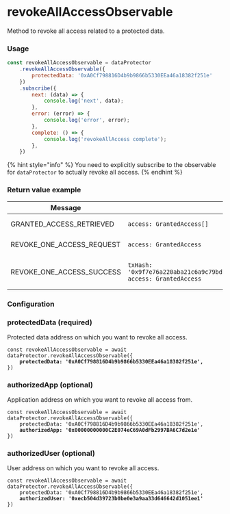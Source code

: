 # revokeAllAccessObservable

Method to revoke all access related to a protected data.

### Usage

```javascript
const revokeAllAccessObservable = dataProtector
    .revokeAllAccessObservable({
        protectedData: '0xA0Cf798816D4b9b9866b5330EEa46a18382f251e'
    })
    .subscribe({
        next: (data) => {
            console.log('next', data);
        },
        error: (error) => {
            console.log('error', error);
        },
        complete: () => {
            console.log('revokeAllAccess complete');
        },
    })
```

{% hint style="info" %}
You need to explicitly subscribe to the observable for `dataProtector` to actually revoke all access.
{% endhint %}

### Return value example

<table><thead><tr><th width="310">Message</th><th>Return value</th></tr></thead><tbody><tr><td>GRANTED_ACCESS_RETRIEVED</td><td><pre class="language-javascript"><code class="lang-javascript">access: GrantedAccess[]
</code></pre></td></tr><tr><td>REVOKE_ONE_ACCESS_REQUEST</td><td><pre class="language-javascript"><code class="lang-javascript">access: GrantedAccess
</code></pre></td></tr><tr><td>REVOKE_ONE_ACCESS_SUCCESS</td><td><pre class="language-javascript"><code class="lang-javascript">txHash: '0x9f7e76a220aba21c6a9c79bd1680eaf33b10afc2127593fd7e9a9e2b03c2c9fd',
access: GrantedAccess
</code></pre></td></tr></tbody></table>

### Configuration

### protectedData (required)

Protected data address on which you want to revoke all access.

<pre class="language-javascript"><code class="lang-javascript">const revokeAllAccessObservable = await dataProtector.revokeAllAccessObservable({
<strong>    protectedData: '0xA0Cf798816D4b9b9866b5330EEa46a18382f251e',
</strong>})
</code></pre>

### authorizedApp (optional)

Application address on which you want to revoke all access from.

<pre class="language-javascript"><code class="lang-javascript">const revokeAllAccessObservable = await dataProtector.revokeAllAccessObservable({
    protectedData: '0xA0Cf798816D4b9b9866b5330EEa46a18382f251e',
<strong>    authorizedApp: '0x00000000000C2E074eC69A0dFb2997BA6C7d2e1e'
</strong>})
</code></pre>

### authorizedUser (optional)

User address on which you want to revoke all access.

<pre class="language-javascript"><code class="lang-javascript">const revokeAllAccessObservable = await dataProtector.revokeAllAccessObservable({
    protectedData: '0xA0Cf798816D4b9b9866b5330EEa46a18382f251e',
<strong>    authorizedUser: '0xecb504d39723b0be0e3a9aa33d646642d1051ee1'
</strong>})
</code></pre>
